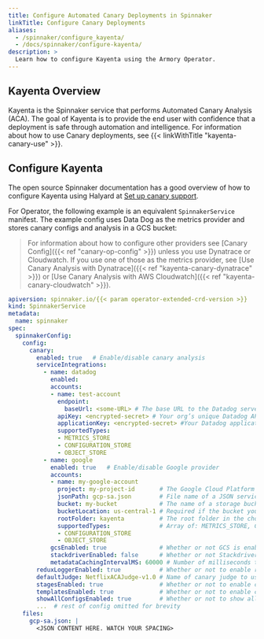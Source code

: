 ```yaml
---
title: Configure Automated Canary Deployments in Spinnaker
linkTitle: Configure Canary Deployments
aliases:
  - /spinnaker/configure_kayenta/
  - /docs/spinnaker/configure-kayenta/
description: >
  Learn how to configure Kayenta using the Armory Operator.
---
```


## Kayenta Overview

Kayenta is the Spinnaker service that performs Automated Canary Analysis (ACA). The goal of Kayenta is to provide the end user with confidence that a deployment is safe through automation and intelligence. For information about how to use Canary deployments, see {{< linkWithTitle "kayenta-canary-use" >}}.

## Configure Kayenta

The open source Spinnaker documentation has a good overview of how to
configure Kayenta using Halyard at
[Set up canary support](https://www.spinnaker.io/setup/canary/).

For Operator, the following example is an equivalent `SpinnakerService` manifest. The example config uses Data Dog as the metrics provider and stores canary configs and analysis in a GCS bucket:

> For information about how to configure other providers see [Canary Config]({{< ref "canary-op-config" >}}) unless you use Dynatrace or Cloudwatch. If you use one of those as the metrics provider, see [Use Canary Analysis with Dynatrace]({{< ref "kayenta-canary-dynatrace" >}}) or [Use Canary Analysis with AWS Cloudwatch]({{< ref "kayenta-canary-cloudwatch" >}}).

```yaml
apiversion: spinnaker.io/{{< param operator-extended-crd-version >}}
kind: SpinnakerService
metadata:
  name: spinnaker
spec:
  spinnakerConfig:
    config:
      canary:
        enabled: true   # Enable/disable canary analysis
        serviceIntegrations:
          - name: datadog
            enabled:
            accounts: 
            - name: test-account
              endpoint: 
                baseUrl: <some-URL> # The base URL to the Datadog server.
              apiKey: <encrypted-secret> # Your org’s unique Datadog API key. See https://app.datadoghq.com/account/settings#api. Supports encrypted value.
              applicationKey: <encrypted-secret> #Your Datadog application key. See https://app.datadoghq.com/account/settings#api. Supports encrypted value.
              supportedTypes:
              - METRICS_STORE
              - CONFIGURATION_STORE
              - OBJECT_STORE
          - name: google
            enabled: true   # Enable/disable Google provider
            accounts:
            - name: my-google-account
              project: my-project-id       # The Google Cloud Platform project the Canary service uses to consume GCS and Stackdriver.
              jsonPath: gcp-sa.json        # File name of a JSON service account that Spinnaker uses for credentials. This is only needed if Spinnaker is not deployed on a Google Compute Engine VM or needs permissions not afforded to the VM it is running on. See https://cloud.google.com/compute/docs/access/service-accounts for more information. This field supports using "encryptedFile" secret references (https://docs.armory.io/spinnaker-install-admin-guides/secrets/).
              bucket: my-bucket            # The name of a storage bucket that your specified account has access to. If you specify a globally unique bucket name that doesn't exist, Kayenta creates that bucket.
              bucketLocation: us-central-1 # Required if the bucket you specify doesn't exist. In that case, the bucket gets created in that location. See https://cloud.google.com/storage/docs/managing-buckets#manage-class-location.
              rootFolder: kayenta          # The root folder in the chosen bucket to place all of the Canary service's persistent data in (Default: kayenta).
              supportedTypes:              # Array of: METRICS_STORE, CONFIGURATION_STORE, OBJECT_STORE
              - CONFIGURATION_STORE
              - OBJECT_STORE
            gcsEnabled: true               # Whether or not GCS is enabled as a persistent store (Default: false).
            stackdriverEnabled: false      # Whether or not Stackdriver is enabled Stackdriver as a metrics service (Default: false).
            metadataCachingIntervalMS: 60000 # Number of milliseconds to wait between caching the names of available metric types for use in building canary configs. (Default: 60000)
        reduxLoggerEnabled: true           # Whether or not to enable redux logging in the canary module in deck (Default: true).
        defaultJudge: NetflixACAJudge-v1.0 # Name of canary judge to use by default (Default: NetflixACAJudge-v1.0).
        stagesEnabled: true                # Whether or not to enable canary stages in deck (Default: true).
        templatesEnabled: true             # Whether or not to enable custom filter templates for canary configs in deck (Default: true).
        showAllConfigsEnabled: true        # Whether or not to show all canary configs in deck, or just those scoped to the current application (Default: true).
        ...  # rest of config omitted for brevity
    files:
      gcp-sa.json: |
        <JSON CONTENT HERE. WATCH YOUR SPACING>
```
